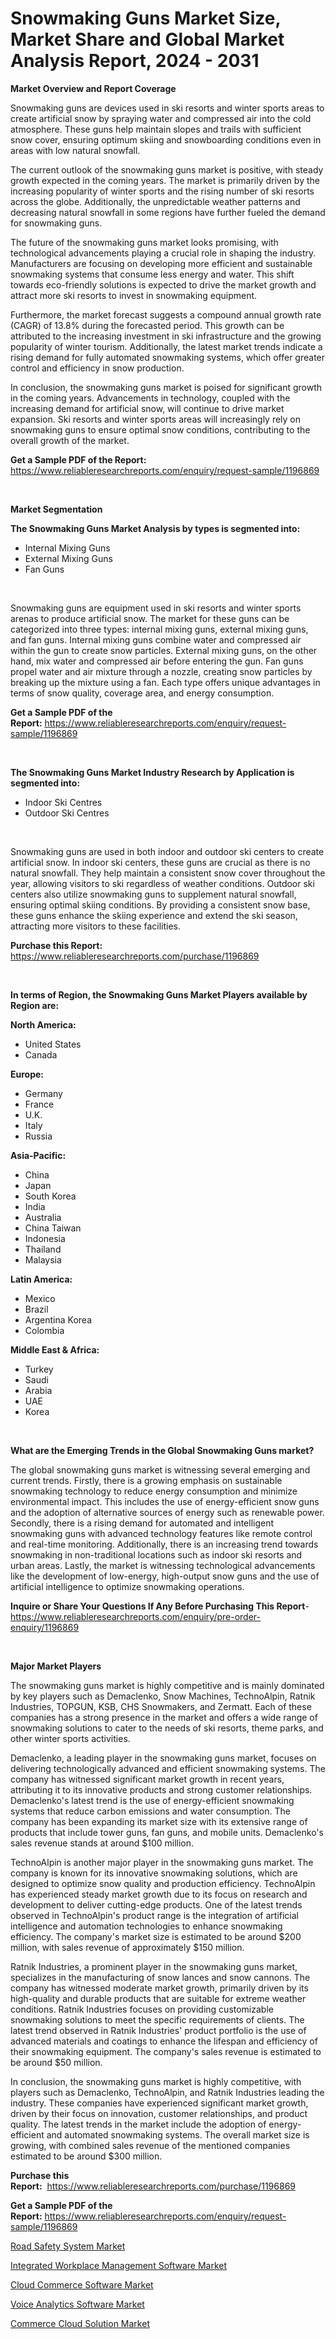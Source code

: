<p><h1>Snowmaking Guns Market Size, Market Share and Global Market Analysis Report, 2024 - 2031</h1></p><p><strong>Market Overview and Report Coverage</strong></p>
<p><p>Snowmaking guns are devices used in ski resorts and winter sports areas to create artificial snow by spraying water and compressed air into the cold atmosphere. These guns help maintain slopes and trails with sufficient snow cover, ensuring optimum skiing and snowboarding conditions even in areas with low natural snowfall.</p><p>The current outlook of the snowmaking guns market is positive, with steady growth expected in the coming years. The market is primarily driven by the increasing popularity of winter sports and the rising number of ski resorts across the globe. Additionally, the unpredictable weather patterns and decreasing natural snowfall in some regions have further fueled the demand for snowmaking guns.</p><p>The future of the snowmaking guns market looks promising, with technological advancements playing a crucial role in shaping the industry. Manufacturers are focusing on developing more efficient and sustainable snowmaking systems that consume less energy and water. This shift towards eco-friendly solutions is expected to drive the market growth and attract more ski resorts to invest in snowmaking equipment.</p><p>Furthermore, the market forecast suggests a compound annual growth rate (CAGR) of 13.8% during the forecasted period. This growth can be attributed to the increasing investment in ski infrastructure and the growing popularity of winter tourism. Additionally, the latest market trends indicate a rising demand for fully automated snowmaking systems, which offer greater control and efficiency in snow production.</p><p>In conclusion, the snowmaking guns market is poised for significant growth in the coming years. Advancements in technology, coupled with the increasing demand for artificial snow, will continue to drive market expansion. Ski resorts and winter sports areas will increasingly rely on snowmaking guns to ensure optimal snow conditions, contributing to the overall growth of the market.</p></p>
<p><strong>Get a Sample PDF of the Report:</strong> <a href="https://www.reliableresearchreports.com/enquiry/request-sample/1196869">https://www.reliableresearchreports.com/enquiry/request-sample/1196869</a></p>
<p>&nbsp;</p>
<p><strong>Market Segmentation</strong></p>
<p><strong>The Snowmaking Guns Market Analysis by types is segmented into:</strong></p>
<p><ul><li>Internal Mixing Guns</li><li>External Mixing Guns</li><li>Fan Guns</li></ul></p>
<p>&nbsp;</p>
<p><p>Snowmaking guns are equipment used in ski resorts and winter sports arenas to produce artificial snow. The market for these guns can be categorized into three types: internal mixing guns, external mixing guns, and fan guns. Internal mixing guns combine water and compressed air within the gun to create snow particles. External mixing guns, on the other hand, mix water and compressed air before entering the gun. Fan guns propel water and air mixture through a nozzle, creating snow particles by breaking up the mixture using a fan. Each type offers unique advantages in terms of snow quality, coverage area, and energy consumption.</p></p>
<p><strong>Get a Sample PDF of the Report:</strong>&nbsp;<a href="https://www.reliableresearchreports.com/enquiry/request-sample/1196869">https://www.reliableresearchreports.com/enquiry/request-sample/1196869</a></p>
<p>&nbsp;</p>
<p><strong>The Snowmaking Guns Market Industry Research by Application is segmented into:</strong></p>
<p><ul><li>Indoor Ski Centres</li><li>Outdoor Ski Centres</li></ul></p>
<p>&nbsp;</p>
<p><p>Snowmaking guns are used in both indoor and outdoor ski centers to create artificial snow. In indoor ski centers, these guns are crucial as there is no natural snowfall. They help maintain a consistent snow cover throughout the year, allowing visitors to ski regardless of weather conditions. Outdoor ski centers also utilize snowmaking guns to supplement natural snowfall, ensuring optimal skiing conditions. By providing a consistent snow base, these guns enhance the skiing experience and extend the ski season, attracting more visitors to these facilities.</p></p>
<p><strong>Purchase this Report:</strong>&nbsp; <a href="https://www.reliableresearchreports.com/purchase/1196869">https://www.reliableresearchreports.com/purchase/1196869</a></p>
<p>&nbsp;</p>
<p><strong>In terms of Region, the Snowmaking Guns Market Players available by Region are:</strong></p>
<p>
    <p> <strong> North America: </strong>
        <ul>
            <li>United States</li>
            <li>Canada</li>
        </ul>
        </p> 
    <p> <strong> Europe: </strong>
        <ul>
            <li>Germany</li>
            <li>France</li>
            <li>U.K.</li>
            <li>Italy</li>
            <li>Russia</li>
        </ul>
        </p> 
    <p> <strong> Asia-Pacific: </strong>
        <ul>
            <li>China</li>
            <li>Japan</li>
            <li>South Korea</li>
            <li>India</li>
            <li>Australia</li>
            <li>China Taiwan</li>
            <li>Indonesia</li>
            <li>Thailand</li>
            <li>Malaysia</li>
        </ul>
        </p> 
    <p> <strong> Latin America: </strong>
        <ul>
            <li>Mexico</li>
            <li>Brazil</li>
            <li>Argentina Korea</li>
            <li>Colombia</li>
        </ul>
        </p> 
    <p> <strong> Middle East & Africa: </strong>
        <ul>
            <li>Turkey</li>
            <li>Saudi</li>
            <li>Arabia</li>
            <li>UAE</li>
            <li>Korea</li>
        </ul>
    </p>
    </p>
<p>&nbsp;</p>
<p><strong>What are the Emerging Trends in the Global Snowmaking Guns market?</strong></p>
<p><p>The global snowmaking guns market is witnessing several emerging and current trends. Firstly, there is a growing emphasis on sustainable snowmaking technology to reduce energy consumption and minimize environmental impact. This includes the use of energy-efficient snow guns and the adoption of alternative sources of energy such as renewable power. Secondly, there is a rising demand for automated and intelligent snowmaking guns with advanced technology features like remote control and real-time monitoring. Additionally, there is an increasing trend towards snowmaking in non-traditional locations such as indoor ski resorts and urban areas. Lastly, the market is witnessing technological advancements like the development of low-energy, high-output snow guns and the use of artificial intelligence to optimize snowmaking operations.</p></p>
<p><strong>Inquire or Share Your Questions If Any Before Purchasing This Report</strong>- <a href="https://www.reliableresearchreports.com/enquiry/pre-order-enquiry/1196869">https://www.reliableresearchreports.com/enquiry/pre-order-enquiry/1196869</a></p>
<p>&nbsp;</p>
<p><strong>Major Market Players</strong></p>
<p><p>The snowmaking guns market is highly competitive and is mainly dominated by key players such as Demaclenko, Snow Machines, TechnoAlpin, Ratnik Industries, TOPGUN, KSB, CHS Snowmakers, and Zermatt. Each of these companies has a strong presence in the market and offers a wide range of snowmaking solutions to cater to the needs of ski resorts, theme parks, and other winter sports activities.</p><p>Demaclenko, a leading player in the snowmaking guns market, focuses on delivering technologically advanced and efficient snowmaking systems. The company has witnessed significant market growth in recent years, attributing it to its innovative products and strong customer relationships. Demaclenko's latest trend is the use of energy-efficient snowmaking systems that reduce carbon emissions and water consumption. The company has been expanding its market size with its extensive range of products that include tower guns, fan guns, and mobile units. Demaclenko's sales revenue stands at around $100 million.</p><p>TechnoAlpin is another major player in the snowmaking guns market. The company is known for its innovative snowmaking solutions, which are designed to optimize snow quality and production efficiency. TechnoAlpin has experienced steady market growth due to its focus on research and development to deliver cutting-edge products. One of the latest trends observed in TechnoAlpin's product range is the integration of artificial intelligence and automation technologies to enhance snowmaking efficiency. The company's market size is estimated to be around $200 million, with sales revenue of approximately $150 million.</p><p>Ratnik Industries, a prominent player in the snowmaking guns market, specializes in the manufacturing of snow lances and snow cannons. The company has witnessed moderate market growth, primarily driven by its high-quality and durable products that are suitable for extreme weather conditions. Ratnik Industries focuses on providing customizable snowmaking solutions to meet the specific requirements of clients. The latest trend observed in Ratnik Industries' product portfolio is the use of advanced materials and coatings to enhance the lifespan and efficiency of their snowmaking equipment. The company's sales revenue is estimated to be around $50 million.</p><p>In conclusion, the snowmaking guns market is highly competitive, with players such as Demaclenko, TechnoAlpin, and Ratnik Industries leading the industry. These companies have experienced significant market growth, driven by their focus on innovation, customer relationships, and product quality. The latest trends in the market include the adoption of energy-efficient and automated snowmaking systems. The overall market size is growing, with combined sales revenue of the mentioned companies estimated to be around $300 million.</p></p>
<p><strong>Purchase this Report:</strong>&nbsp;&nbsp;<a href="https://www.reliableresearchreports.com/purchase/1196869">https://www.reliableresearchreports.com/purchase/1196869</a></p>
<p></p>
<p><strong>Get a Sample PDF of the Report:</strong>&nbsp;<a href="https://www.reliableresearchreports.com/enquiry/request-sample/1196869">https://www.reliableresearchreports.com/enquiry/request-sample/1196869</a></p>
<p><p><a href="https://medium.com/@joanacasper19/road-safety-system-market-trends-forecast-and-competitive-analysis-to-2030-3ff0edd23c5d">Road Safety System Market</a></p><p><a href="https://medium.com/@joanacasper19/integrated-workplace-management-software-market-furnishes-information-on-market-share-market-2d0099ee15d1">Integrated Workplace Management Software Market</a></p><p><a href="https://medium.com/@joanacasper19/cloud-commerce-software-market-trends-forecast-and-competitive-analysis-to-2030-0b4a6775cbb5">Cloud Commerce Software Market</a></p><p><a href="https://medium.com/@joanacasper19/voice-analytics-software-market-research-report-its-history-and-forecast-2023-to-2030-415e813336b9">Voice Analytics Software Market</a></p><p><a href="https://medium.com/@joanacasper19/commerce-cloud-solution-market-size-cagr-trends-2024-2030-54a27859452c">Commerce Cloud Solution Market</a></p></p>